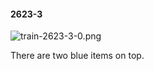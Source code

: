 #### 2623-3
![train-2623-3-0.png](https://github.com/lil-lab/nlvr/raw/master/nlvr/train/images/62/train-2623-3-0.png "train-2623-3-0.png")

There are two blue items on top.